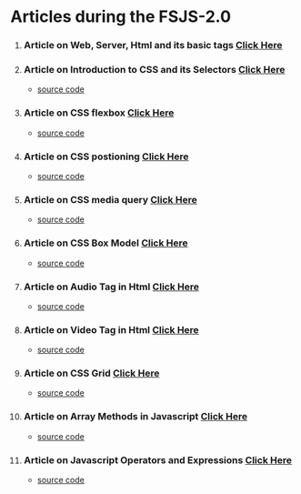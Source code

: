 # Articles during the FSJS-2.0

1. ### Article on Web, Server, Html and its basic tags [Click Here](https://medium.com/@subhamkr1995dob/article-on-web-servers-html-and-its-basic-tags-1947090b224c)

2. ### Article on Introduction to CSS and its Selectors [Click Here](https://medium.com/@subhamkr1995dob/article-on-the-introduction-to-css-and-its-selectors-c4c254135387)
    * [source code](https://github.com/Gaurav-Dev24/FSJS-2.0/tree/main/Article%20source%20code/Selectors)

3. ### Article on CSS flexbox [Click Here](https://medium.com/@subhamkr1995dob/article-on-css-flexbox-5d61bbd3576f)
    * [source code](https://github.com/Gaurav-Dev24/FSJS-2.0/tree/main/Article%20source%20code/Flexbox)

4. ### Article on CSS postioning [Click Here](https://medium.com/@subhamkr1995dob/article-on-css-positioning-6e51567c6bd5)
    * [source code](https://github.com/Gaurav-Dev24/FSJS-2.0/tree/main/Article%20source%20code/Postioning)

5. ### Article on CSS media query [Click Here](https://medium.com/@subhamkr1995dob/article-on-css-media-query-9c2108a0c3eb)
    * [source code](https://github.com/Gaurav-Dev24/FSJS-2.0/tree/main/Article%20source%20code/media_query.html)

6. ### Article on CSS Box Model [Click Here](https://medium.com/@subhamkr1995dob/article-on-css-box-model-5b101af1532e)
    * [source code](https://github.com/Gaurav-Dev24/FSJS-2.0/commit/3edb7158f542dfe37e9ef06a823a1e53a52500b0)

7. ### Article on Audio Tag in Html [Click Here](https://medium.com/@subhamkr1995dob/article-on-audio-tag-in-html-86b56d73f918)
    * [source code](https://github.com/Gaurav-Dev24/FSJS-2.0/tree/main/sourceCode/Audio%20tags)

8. ### Article on Video Tag in Html [Click Here](https://medium.com/@subhamkr1995dob/article-on-video-tags-in-html-1f576cfd1ad1)
    * [source code](https://github.com/Gaurav-Dev24/FSJS-2.0/tree/main/sourceCode/Video%20Tags)


9. ### Article on CSS Grid [Click Here](https://medium.com/@subhamkr1995dob/article-on-css-grid-c35b6e02b35)
    * [source code](https://github.com/Gaurav-Dev24/FSJS-2.0/tree/main/sourceCode/Grid)
    
10. ### Article on Array Methods in Javascript [Click Here](https://medium.com/@subhamkr1995dob/article-on-javascript-arrays-and-its-methods-36b2e506cba7)
    * [source code](https://github.com/Gaurav-Dev24/FSJS-2.0/tree/main/sourceCode/Array%20Methods%20in%20Javascript)
    
11. ### Article on Javascript Operators and Expressions [Click Here](https://medium.com/@subhamkr1995dob/article-on-javascript-operators-and-expressions-c3d838d447ed?source=social.linkedin)
    * [source code](https://github.com/Gaurav-Dev24/FSJS-2.0/commit/eb4cadec96ab7270f64c70450bd897d67cc77ddc)